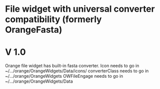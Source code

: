File widget with universal converter compatibility (formerly OrangeFasta)
===========
V 1.0
===========

Orange file widget has built-in fasta converter.
Icon needs to go in ~/.../orange/OrangeWidgets/Data/icons/
converterClass needs to go in ~/.../orange/OrangeWidgets
OWFileEngage needs to go in ~/.../orange/OrangeWidgets/Data
